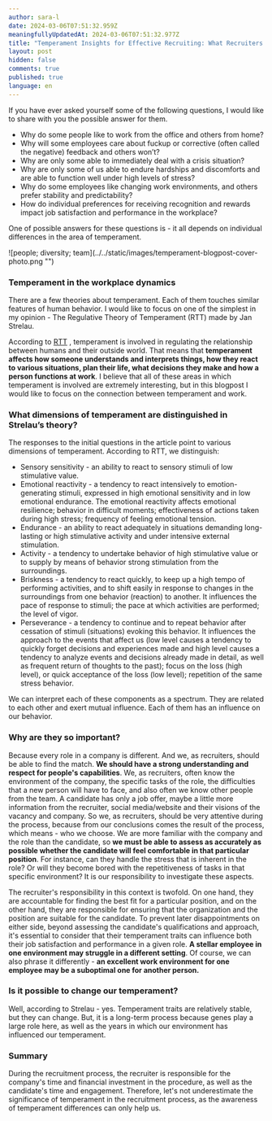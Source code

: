 ```yaml
---
author: sara-l
date: 2024-03-06T07:51:32.959Z
meaningfullyUpdatedAt: 2024-03-06T07:51:32.977Z
title: "Temperament Insights for Effective Recruiting: What Recruiters Need to Know?"
layout: post
hidden: false
comments: true
published: true
language: en
---
```

If you have ever asked yourself some of the following questions, I would like to share with you the possible answer for them. 



* Why do some people like to work from the office and others from home? 
* Why will some employees care about fuckup or corrective (often called the negative) feedback and others won’t? 
* Why are only some able to immediately deal with a crisis situation? 
* Why are only some of us able to endure hardships and discomforts and are able to function well under high levels of stress? 
* Why do some employees like changing work environments, and others prefer stability and predictability? 
* How do individual preferences for receiving recognition and rewards impact job satisfaction and performance in the workplace?

One of possible answers for these questions is - it all depends on individual differences in the area of temperament.

<div className="image">![people; diversity; team](../../static/images/temperament-blogpost-cover-photo.png "")</div>



### **Temperament in the workplace dynamics**

There are a few theories about temperament. Each of them touches similar features of human behavior. I would like to focus on one of the simplest in my opinion - The Regulative Theory of Temperament (RTT) made by Jan Strelau.

According to [RTT](https://www.sciencedirect.com/science/article/abs/pii/019188699500159X) , temperament is involved in regulating the relationship between humans and their outside world. That means that **temperament affects how someone understands and interprets things, how they react to various situations, plan their life, what decisions they make and how a person functions at work**. I believe that all of these areas in which temperament is involved are extremely interesting, but in this blogpost I would like to focus on the connection between temperament and work. 

### **What dimensions of temperament are distinguished in Strelau’s theory?** 

The responses to the initial questions in the article point to various dimensions of temperament. According to RTT, we distinguish:

* Sensory sensitivity - an ability to react to sensory stimuli of low stimulative value. 
* Emotional reactivity - a tendency to react intensively to emotion-generating stimuli, expressed in high emotional sensitivity and in low emotional endurance. The emotional reactivity affects emotional resilience; behavior in difficult moments; effectiveness of actions taken during high stress; frequency of feeling emotional tension.
* Endurance - an ability to react adequately in situations demanding long-lasting or high stimulative activity and under intensive external stimulation.
* Activity - a tendency to undertake behavior of high stimulative value or to supply by means of behavior strong stimulation from the surroundings.
* Briskness - a tendency to react quickly, to keep up a high tempo of performing activities, and to shift easily in response to changes in the surroundings from one behavior (reaction) to another. It influences the pace of response to stimuli; the pace at which activities are performed; the level of vigor.
* Perseverance - a tendency to continue and to repeat behavior after cessation of stimuli (situations) evoking this behavior. It influences the approach to the events that affect us (low level causes a tendency to quickly forget decisions and experiences made and high level causes a tendency to analyze events and decisions already made in detail, as well as frequent return of thoughts to the past); focus on the loss (high level), or quick acceptance of the loss (low level); repetition of the same stress behavior. 

We can interpret each of these components as a spectrum. They are related to each other and exert mutual influence. Each of them has an influence on our behavior.

<GiphyEmbed url='https://giphy.com/gifs/theoffice-season-1-the-office-tv-3aRk8MOsve8DJVMk99' />



### **Why are they so important?** 

Because every role in a company is different. And we, as recruiters, should be able to find the match. **We should have a strong understanding and respect for people's capabilities**. We, as recruiters, often know the environment of the company, the specific tasks of the role, the difficulties that a new person will have to face, and also often we know other people from the team. A candidate has only a job offer, maybe a little more information from the recruiter, social media/website and their visions of the vacancy and company. So we, as recruiters, should be very attentive during the process, because from our conclusions comes the result of the process, which means - who we choose. We are more familiar with the company and the role than the candidate, so **we must be able to assess as accurately as possible whether the candidate will feel comfortable in that particular position**. For instance, can they handle the stress that is inherent in the role? Or will they become bored with the repetitiveness of tasks in that specific environment? It is our responsibility to investigate these aspects.

The recruiter's responsibility in this context is twofold. On one hand, they are accountable for finding the best fit for a particular position, and on the other hand, they are responsible for ensuring that the organization and the position are suitable for the candidate. To prevent later disappointments on either side, beyond assessing the candidate's qualifications and approach, it's essential to consider that their temperament traits can influence both their job satisfaction and performance in a given role. **A stellar employee in one environment may struggle in a different setting**. Of course, we can also phrase it differently - **an excellent work environment for one employee may be a suboptimal one for another person.**

### **Is it possible to change our temperament?**

Well, according to Strelau - yes. Temperament traits are relatively stable, but they can change. But, it is a long-term process because genes play a large role here, as well as the years in which our environment has influenced our temperament.

<GiphyEmbed url='https://giphy.com/gifs/heyarnold-hey-arnold-nicksplat-xUNd9OwuCl3QZVfr6E' />

### **Summary**

During the recruitment process, the recruiter is responsible for the company's time and financial investment in the procedure, as well as the candidate's time and engagement. Therefore, let's not underestimate the significance of temperament in the recruitment process, as the awareness of temperament differences can only help us.